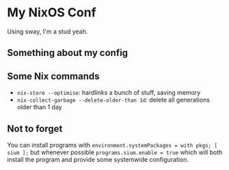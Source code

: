 # My NixOS Conf

Using sway, I'm a stud yeah.


## Something about my config


## Some Nix commands

- `nix-store --optimise`: hardlinks a bunch of stuff, saving memory
- `nix-collect-garbage --delete-older-than 1d`: delete all generations older than 1 day

## Not to forget

You can install programs with `environment.systemPackages = with pkgs; [ sium ];` but whenever possible `programs.sium.enable = true` which will both install the program and provide some systemwide configuration.